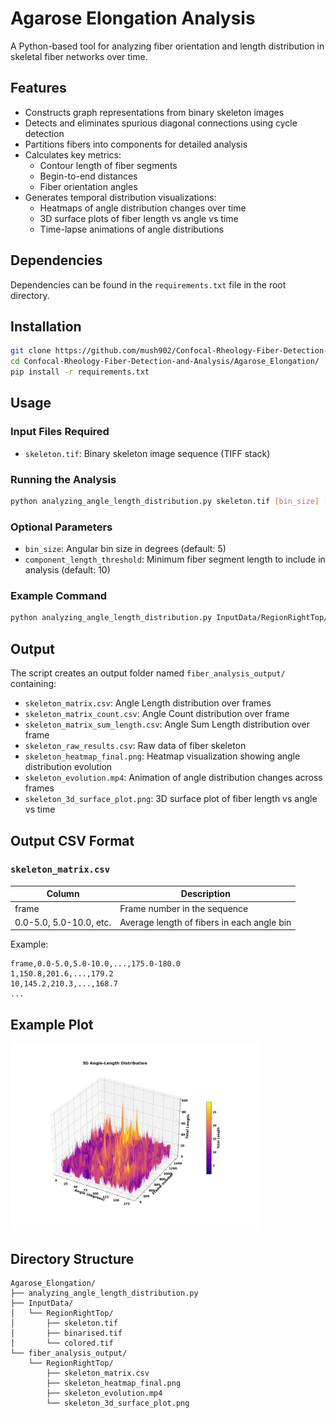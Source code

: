 # Agarose Elongation Analysis
A Python-based tool for analyzing fiber orientation and length distribution in skeletal fiber networks over time.

## Features
- Constructs graph representations from binary skeleton images
- Detects and eliminates spurious diagonal connections using cycle detection
- Partitions fibers into components for detailed analysis
- Calculates key metrics:
  - Contour length of fiber segments
  - Begin-to-end distances
  - Fiber orientation angles
- Generates temporal distribution visualizations:
  - Heatmaps of angle distribution changes over time
  - 3D surface plots of fiber length vs angle vs time
  - Time-lapse animations of angle distributions

## Dependencies
Dependencies can be found in the `requirements.txt` file in the root directory.

## Installation
```bash
git clone https://github.com/mush902/Confocal-Rheology-Fiber-Detection-and-Analysis.git
cd Confocal-Rheology-Fiber-Detection-and-Analysis/Agarose_Elongation/
pip install -r requirements.txt
```

## Usage
### Input Files Required
- `skeleton.tif`: Binary skeleton image sequence (TIFF stack)

### Running the Analysis
```bash
python analyzing_angle_length_distribution.py skeleton.tif [bin_size] [component_length_threshold]
```

### Optional Parameters
- `bin_size`: Angular bin size in degrees (default: 5)
- `component_length_threshold`: Minimum fiber segment length to include in analysis (default: 10)

### Example Command
```bash
python analyzing_angle_length_distribution.py InputData/RegionRightTop/skeleton.tif 5 10
```

## Output
The script creates an output folder named `fiber_analysis_output/` containing:
- `skeleton_matrix.csv`: Angle Length distribution over frames
- `skeleton_matrix_count.csv`: Angle Count distribution over frame
- `skeleton_matrix_sum_length.csv`: Angle Sum Length distribution over frame
- `skeleton_raw_results.csv`: Raw data of fiber skeleton
- `skeleton_heatmap_final.png`: Heatmap visualization showing angle distribution evolution
- `skeleton_evolution.mp4`: Animation of angle distribution changes across frames
- `skeleton_3d_surface_plot.png`: 3D surface plot of fiber length vs angle vs time

## Output CSV Format
### `skeleton_matrix.csv`
| Column | Description |
|--------|-------------|
| frame | Frame number in the sequence |
| 0.0-5.0, 5.0-10.0, etc. | Average length of fibers in each angle bin |

Example:
```csv
frame,0.0-5.0,5.0-10.0,...,175.0-180.0
1,150.8,201.6,...,179.2
10,145.2,210.3,...,168.7
...
```

## Example Plot
<img src="https://github.com/mush902/Confocal-Rheology-Fiber-Detection-and-Analysis/blob/main/Agarose_Elongation/fiber_analysis_output/RegionRightTop/skeleton_3d_surface_plot.png" width="400"/>


## Directory Structure
```
Agarose_Elongation/
├── analyzing_angle_length_distribution.py
├── InputData/
│   └── RegionRightTop/
│       ├── skeleton.tif
│       ├── binarised.tif
│       └── colored.tif
└── fiber_analysis_output/
    └── RegionRightTop/
        ├── skeleton_matrix.csv
        ├── skeleton_heatmap_final.png
        ├── skeleton_evolution.mp4
        └── skeleton_3d_surface_plot.png
```
